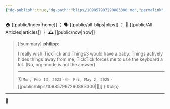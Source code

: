 ```yaml
---
{"dg-publish":true,"dg-path":"blips/109857997290883300.md","permalink":"/blips/109857997290883300/","title":"philipp on mastodon @ 2023-02-13"}
---
```



<div class="transclusion internal-embed is-loaded"><div class="markdown-embed">




🏠 [[public/Index\|home]]  ⋮ 🗣️ [[public/all-blips\|blips]] ⋮  📝 [[public/All Articles\|articles]]  ⋮ 🕰️ [[public/now\|now]]


</div></div>


> [!summary] **philipp**:
>
> I really wish TickTick and Things3 would have a baby. Things actively hides things away from me, TickTick forces me to use the keyboard a lot.
> (No, org-mode is not the answer)
> - - -
>
> 🗓️ <code>Mon, Feb 13, 2023</code>  · ✏️ <code> Fri, May 2, 2025</code>  · [[public/blips/109857997290883300\|🔗]]
{ #blip}


- - -

 👾
